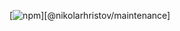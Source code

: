 [![npm](https://img.shields.io/npm/v/@nikolarhristov/maintenance?color=black&label=%20&logo=npm&logoColor=white)][@nikolarhristov/maintenance]
